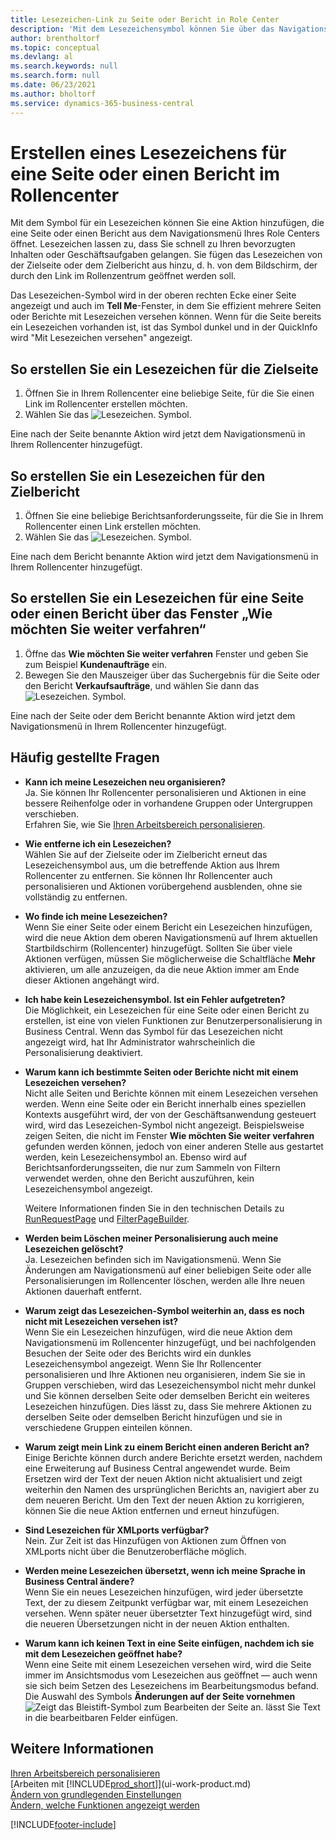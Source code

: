 ```yaml
---
title: Lesezeichen-Link zu Seite oder Bericht in Role Center
description: 'Mit dem Lesezeichensymbol können Sie über das Navigationsmenü Ihres Rollencenters eine Aktion hinzufügen, die eine Seite oder einen Bericht öffnet.'
author: brentholtorf
ms.topic: conceptual
ms.devlang: al
ms.search.keywords: null
ms.search.form: null
ms.date: 06/23/2021
ms.author: bholtorf
ms.service: dynamics-365-business-central
---
```


# Erstellen eines Lesezeichens für eine Seite oder einen Bericht im Rollencenter
Mit dem Symbol für ein Lesezeichen können Sie eine Aktion hinzufügen, die eine Seite oder einen Bericht aus dem Navigationsmenü Ihres Role Centers öffnet. Lesezeichen lassen zu, dass Sie schnell zu Ihren bevorzugten Inhalten oder Geschäftsaufgaben gelangen. Sie fügen das Lesezeichen von der Zielseite oder dem Zielbericht aus hinzu, d. h. von dem Bildschirm, der durch den Link im Rollenzentrum geöffnet werden soll.

Das Lesezeichen-Symbol wird in der oberen rechten Ecke einer Seite angezeigt und auch im **Tell Me**-Fenster, in dem Sie effizient mehrere Seiten oder Berichte mit Lesezeichen versehen können. Wenn für die Seite bereits ein Lesezeichen vorhanden ist, ist das Symbol dunkel und in der QuickInfo wird "Mit Lesezeichen versehen" angezeigt.

## So erstellen Sie ein Lesezeichen für die Zielseite
1. Öffnen Sie in Ihrem Rollencenter eine beliebige Seite, für die Sie einen Link im Rollencenter erstellen möchten.
2. Wählen Sie das ![Lesezeichen.](media/ui_bookmark_icon.png "Lesezeichen") Symbol.

Eine nach der Seite benannte Aktion wird jetzt dem Navigationsmenü in Ihrem Rollencenter hinzugefügt.

## So erstellen Sie ein Lesezeichen für den Zielbericht
1. Öffnen Sie eine beliebige Berichtsanforderungsseite, für die Sie in Ihrem Rollencenter einen Link erstellen möchten.
2. Wählen Sie das ![Lesezeichen.](media/ui_bookmark_icon.png "Lesezeichen") Symbol.

Eine nach dem Bericht benannte Aktion wird jetzt dem Navigationsmenü in Ihrem Rollencenter hinzugefügt.

## So erstellen Sie ein Lesezeichen für eine Seite oder einen Bericht über das Fenster „Wie möchten Sie weiter verfahren“
1. Öffne das **Wie möchten Sie weiter verfahren** Fenster und geben Sie zum Beispiel **Kundenaufträge** ein.
2. Bewegen Sie den Mauszeiger über das Suchergebnis für die Seite oder den Bericht **Verkaufsaufträge**, und wählen Sie dann das ![Lesezeichen.](media/ui_bookmark_icon.png "Lesezeichen") Symbol.

Eine nach der Seite oder dem Bericht benannte Aktion wird jetzt dem Navigationsmenü in Ihrem Rollencenter hinzugefügt.


## Häufig gestellte Fragen  

- **Kann ich meine Lesezeichen neu organisieren?**  
Ja. Sie können Ihr Rollencenter personalisieren und Aktionen in eine bessere Reihenfolge oder in vorhandene Gruppen oder Untergruppen verschieben.  
Erfahren Sie, wie Sie [Ihren Arbeitsbereich personalisieren](ui-personalization-user.md).

- **Wie entferne ich ein Lesezeichen?**  
Wählen Sie auf der Zielseite oder im Zielbericht erneut das Lesezeichensymbol aus, um die betreffende Aktion aus Ihrem Rollencenter zu entfernen. Sie können Ihr Rollencenter auch personalisieren und Aktionen vorübergehend ausblenden, ohne sie vollständig zu entfernen.

- **Wo finde ich meine Lesezeichen?**  
Wenn Sie einer Seite oder einem Bericht ein Lesezeichen hinzufügen, wird die neue Aktion dem oberen Navigationsmenü auf Ihrem aktuellen Startbildschirm (Rollencenter) hinzugefügt. Sollten Sie über viele Aktionen verfügen, müssen Sie möglicherweise die Schaltfläche **Mehr** aktivieren, um alle anzuzeigen, da die neue Aktion immer am Ende dieser Aktionen angehängt wird.
<!-- Should we add a screenshot here? -->

- **Ich habe kein Lesezeichensymbol. Ist ein Fehler aufgetreten?**  
Die Möglichkeit, ein Lesezeichen für eine Seite oder einen Bericht zu erstellen, ist eine von vielen Funktionen zur Benutzerpersonalisierung in Business Central. Wenn das Symbol für das Lesezeichen nicht angezeigt wird, hat Ihr Administrator wahrscheinlich die Personalisierung deaktiviert.

- **Warum kann ich bestimmte Seiten oder Berichte nicht mit einem Lesezeichen versehen?**  
Nicht alle Seiten und Berichte können mit einem Lesezeichen versehen werden. Wenn eine Seite oder ein Bericht innerhalb eines speziellen Kontexts ausgeführt wird, der von der Geschäftsanwendung gesteuert wird, wird das Lesezeichen-Symbol nicht angezeigt. Beispielsweise zeigen Seiten, die nicht im Fenster **Wie möchten Sie weiter verfahren** gefunden werden können, jedoch von einer anderen Stelle aus gestartet werden, kein Lesezeichensymbol an. Ebenso wird auf Berichtsanforderungsseiten, die nur zum Sammeln von Filtern verwendet werden, ohne den Bericht auszuführen, kein Lesezeichensymbol angezeigt.

  Weitere Informationen finden Sie in den technischen Details zu [RunRequestPage](/dynamics365/business-central/dev-itpro/developer/methods-auto/report/reportinstance-runrequestpage-method) und [FilterPageBuilder](/dynamics365/business-central/dev-itpro/developer/methods-auto/filterpagebuilder/filterpagebuilder-data-type).

- **Werden beim Löschen meiner Personalisierung auch meine Lesezeichen gelöscht?**  
Ja. Lesezeichen befinden sich im Navigationsmenü. Wenn Sie Änderungen am Navigationsmenü auf einer beliebigen Seite oder alle Personalisierungen im Rollencenter löschen, werden alle Ihre neuen Aktionen dauerhaft entfernt.

- **Warum zeigt das Lesezeichen-Symbol weiterhin an, dass es noch nicht mit Lesezeichen versehen ist?**  
Wenn Sie ein Lesezeichen hinzufügen, wird die neue Aktion dem Navigationsmenü im Rollencenter hinzugefügt, und bei nachfolgenden Besuchen der Seite oder des Berichts wird ein dunkles Lesezeichensymbol angezeigt. Wenn Sie Ihr Rollencenter personalisieren und Ihre Aktionen neu organisieren, indem Sie sie in Gruppen verschieben, wird das Lesezeichensymbol nicht mehr dunkel und Sie können derselben Seite oder demselben Bericht ein weiteres Lesezeichen hinzufügen. Dies lässt zu, dass Sie mehrere Aktionen zu derselben Seite oder demselben Bericht hinzufügen und sie in verschiedene Gruppen einteilen können.

- **Warum zeigt mein Link zu einem Bericht einen anderen Bericht an?**  
Einige Berichte können durch andere Berichte ersetzt werden, nachdem eine Erweiterung auf Business Central angewendet wurde. Beim Ersetzen wird der Text der neuen Aktion nicht aktualisiert und zeigt weiterhin den Namen des ursprünglichen Berichts an, navigiert aber zu dem neueren Bericht. Um den Text der neuen Aktion zu korrigieren, können Sie die neue Aktion entfernen und erneut hinzufügen.
<!-- For more information on report substitution, see this link UNAVAILABLE AT THIS TIME -->

- **Sind Lesezeichen für XMLports verfügbar?**  
Nein. Zur Zeit ist das Hinzufügen von Aktionen zum Öffnen von XMLports nicht über die Benutzeroberfläche möglich.

- **Werden meine Lesezeichen übersetzt, wenn ich meine Sprache in Business Central ändere?**  
Wenn Sie ein neues Lesezeichen hinzufügen, wird jeder übersetzte Text, der zu diesem Zeitpunkt verfügbar war, mit einem Lesezeichen versehen. Wenn später neuer übersetzter Text hinzugefügt wird, sind die neueren Übersetzungen nicht in der neuen Aktion enthalten.

- **Warum kann ich keinen Text in eine Seite einfügen, nachdem ich sie mit dem Lesezeichen geöffnet habe?**<br> Wenn eine Seite mit einem Lesezeichen versehen wird, wird die Seite immer im Ansichtsmodus vom Lesezeichen aus geöffnet &mdash; auch wenn sie sich beim Setzen des Lesezeichens im Bearbeitungsmodus befand. Die Auswahl des Symbols **Änderungen auf der Seite vornehmen**![Zeigt das Bleistift-Symbol zum Bearbeiten der Seite an.](media/edit-pencil.png) lässt Sie Text in die bearbeitbaren Felder einfügen.


## Weitere Informationen
[Ihren Arbeitsbereich personalisieren](ui-personalization-user.md)  
[Arbeiten mit [!INCLUDE[prod_short](includes/prod_short.md)]](ui-work-product.md)  
[Ändern von grundlegenden Einstellungen](ui-change-basic-settings.md)  
[Ändern, welche Funktionen angezeigt werden](ui-experiences.md)  


[!INCLUDE[footer-include](includes/footer-banner.md)]